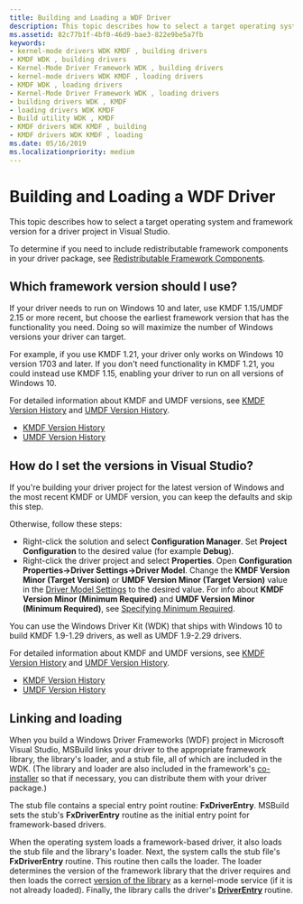 ```yaml
---
title: Building and Loading a WDF Driver
description: This topic describes how to select a target operating system and framework version for a driver project in Visual Studio. It also describes the co-installer and how to determine if you should include this component in your driver package.
ms.assetid: 82c77b1f-4bf0-46d9-bae3-822e9be5a7fb
keywords:
- kernel-mode drivers WDK KMDF , building drivers
- KMDF WDK , building drivers
- Kernel-Mode Driver Framework WDK , building drivers
- kernel-mode drivers WDK KMDF , loading drivers
- KMDF WDK , loading drivers
- Kernel-Mode Driver Framework WDK , loading drivers
- building drivers WDK , KMDF
- loading drivers WDK KMDF
- Build utility WDK , KMDF
- KMDF drivers WDK KMDF , building
- KMDF drivers WDK KMDF , loading
ms.date: 05/16/2019
ms.localizationpriority: medium
---
```


# Building and Loading a WDF Driver


This topic describes how to select a target operating system and framework version for a driver project in Visual Studio.

To determine if you need to include redistributable framework components in your driver package, see [Redistributable Framework Components](installation-components-for-kmdf-drivers.md).


## Which framework version should I use?


If your driver needs to run on Windows 10 and later, use KMDF 1.15/UMDF 2.15 or more recent, but choose the earliest framework version that has the functionality you need.  Doing so will maximize the number of Windows versions your driver can target.

For example, if you use KMDF 1.21, your driver only works on Windows 10 version 1703 and later.  If you don't need functionality in KMDF 1.21, you could instead use KMDF 1.15, enabling your driver
to run on all versions of Windows 10.

For detailed information about KMDF and UMDF versions, see [KMDF Version History](kmdf-version-history.md) and [UMDF Version History](umdf-version-history.md).

* [KMDF Version History](kmdf-version-history.md)
* [UMDF Version History](umdf-version-history.md)

## How do I set the versions in Visual Studio?


If you're building your driver project for the latest version of Windows and the most recent KMDF or UMDF version, you can keep the defaults and skip this step.

Otherwise, follow these steps:

-   Right-click the solution and select **Configuration Manager**.  Set **Project Configuration** to the desired value (for example **Debug**).
-   Right-click the driver project and select **Properties**.  Open **Configuration Properties->Driver Settings->Driver Model**.  Change the **KMDF Version Minor (Target Version)** or **UMDF Version Minor (Target Version)** value in the [Driver Model Settings](../develop/driver-model-settings-properties-for-driver-projects.md) to the desired value.  For info about **KMDF Version Minor (Minimum Required)** and **UMDF Version Minor (Minimum Required)**, see [Specifying Minimum Required](https://docs.microsoft.com/windows-hardware/drivers/wdf/building-a-wdf-driver-for-multiple-versions-of-windows#specifying-minimum-required).

You can use the Windows Driver Kit (WDK) that ships with Windows 10 to build KMDF 1.9-1.29 drivers, as well as UMDF 1.9-2.29 drivers.

For detailed information about KMDF and UMDF versions, see [KMDF Version History](kmdf-version-history.md) and [UMDF Version History](umdf-version-history.md).

* [KMDF Version History](kmdf-version-history.md)
* [UMDF Version History](umdf-version-history.md)

## Linking and loading


When you build a Windows Driver Frameworks (WDF) project in Microsoft Visual Studio, MSBuild links your driver to the appropriate framework library, the library's loader, and a stub file, all of which are included in the WDK. (The library and loader are also included in the framework's [co-installer](installing-the-framework-s-co-installer.md) so that if necessary, you can distribute them with your driver package.)

The stub file contains a special entry point routine: **FxDriverEntry**. MSBuild sets the stub's **FxDriverEntry** routine as the initial entry point for framework-based drivers.

When the operating system loads a framework-based driver, it also loads the stub file and the library's loader. Next, the system calls the stub file's **FxDriverEntry** routine. This routine then calls the loader. The loader determines the version of the framework library that the driver requires and then loads the correct [version of the library](framework-library-versioning.md) as a kernel-mode service (if it is not already loaded). Finally, the library calls the driver's [**DriverEntry**](https://msdn.microsoft.com/library/windows/hardware/ff540807) routine.

